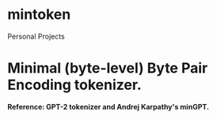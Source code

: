 # mintoken
Personal Projects 

# Minimal (byte-level) Byte Pair Encoding tokenizer.

**Reference: GPT-2 tokenizer and Andrej Karpathy's minGPT.**
